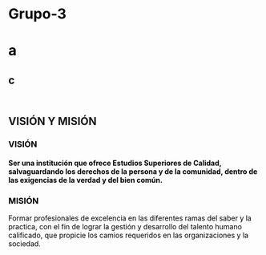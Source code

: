 # Grupo-3
<!DOCTYPE html>
<html>
<head>
	<meta>
	<title>titulo</title>
	<link rel="" href=""> 
</head>
<body background="f2f2f2" text="black">
  <h1>a</h1>
  <h2>c</h2>
	<p></p>
  <img src="https://www.mimundofinanciero.com/wp-content/uploads/2020/12/ilustracion-concepto-meta_114360-903.jpg" width=10 height=10>
	<a></a>
<div><a><h2>VISIÓN Y MISIÓN </h2></a>
  <p><h3>VISIÓN</h3></p>
	<p><h4>Ser una institución que ofrece Estudios Superiores de Calidad, salvaguardando los derechos de la persona y de la comunidad, dentro de las exigencias de la verdad y del bien común.</h4></p>
<p><h3>MISIÓN</h3></p>
<p>Formar profesionales de excelencia en las diferentes ramas del saber y la practica, con el fin de lograr la gestión y desarrollo del talento humano calificado, que propicie los camios requeridos en las organizaciones y la sociedad.</p></div>
	</ul>
</body>
	</html>
